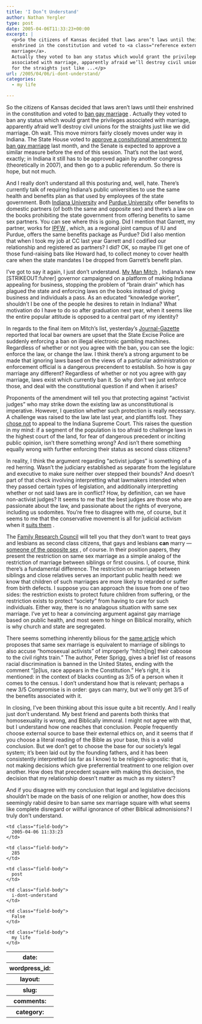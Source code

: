 ```yaml
---
title: 'I Don’t Understand'
author: Nathan Yergler
type: post
date: 2005-04-06T11:33:23+00:00
excerpt: |
  <p>So the citizens of Kansas decided that laws aren’t laws until their
  enshrined in the constitution and voted to <a class="reference external" href="http://www.queerday.com/2005/apr/06/kansas_voters_approve_constitutional_ban_on_gay_unions.html">ban gay
  marriage</a>.
  Actually they voted to ban any status which would grant the privileges
  associated with marriage, apparently afraid we’ll destroy civil unions
  for the straights just like ...</p>
url: /2005/04/06/i-dont-understand/
categories:
  - my life

---
```

So the citizens of Kansas decided that laws aren’t laws until their enshrined in the constitution and voted to [ban gay marriage][1] . Actually they voted to ban any status which would grant the privileges associated with marriage, apparently afraid we’ll destroy civil unions for the straights just like we did marriage. Oh wait. This move mirrors fairly closely moves under way in Indiana. The State House voted to [approve a consitutional amendment to ban gay marriage][2]  last month, and the Senate is expected to approve a similar measure before the end of this session. That’s not the last word, exactly; in Indiana it still has to be approved again by another congress (theoretically in 2007), and then go to a public referendum. So there is hope, but not much.

And I really don’t understand all this posturing and, well, hate. There’s currently talk of requiring Indiana’s public universities to use the same health and benefits plan as that used by employees of the state government. Both [Indiana University][3]  and [Purdue University][4]  offer benefits to domestic partners (of both the same and opposite sex) and there’s a law on the books prohibiting the state government from offering benefits to same sex partners. You can see where this is going. Did I mention that Garrett, my partner, works for [<span class="caps">IPFW</span>][5] , which, as a regional joint campus of <span class="caps">IU</span> and Purdue, offers the same benefits package as Purdue? Did I also mention that when I took my job at <span class="caps">CC</span> last year Garrett and I codified our relationship and registered as partners? I did? <span class="caps">OK</span>, so maybe I’ll get one of those fund-raising bats like Howard had, to collect money to cover health care when the state mandates I be dropped from Garrett’s benefit plan.

I’ve got to say it again, I just don’t understand. [My Man Mitch][6] , Indiana’s new [<span class="caps">STRIKEOUT</span>:fuhrer] governor campaigned on a platform of making Indiana appealing for business, stopping the problem of “brain drain” which has plagued the state and enforcing laws on the books instead of giving business and individuals a pass. As an educated “knowledge worker”, shouldn’t I be one of the people he desires to retain in Indiana? What motivation do I have to do so after graduation next year, when it seems like the entire popular attitude is opposed to a central part of my identity?

In regards to the final item on Mitch’s list, yesterday’s [Journal-Gazette][7]  reported that local bar owners are upset that the State Excise Police are suddenly enforcing a ban on illegal electronic gambling machines. Regardless of whether or not you agree with the ban, you can see the logic: enforce the law, or change the law. I think there’s a strong argument to be made that ignoring laws based on the views of a particular administration or enforcement official is a dangerous precendent to establish. So how is gay marriage any different? Regardless of whether or not you agree with gay marriage, laws exist which currently ban it. So why don’t we just enforce those, and deal with the constitutional question if and when it arises?

Proponents of the amendment will tell you that protecting against “activist judges” who may strike down the existing law as unconstitutional is imperative. However, I question whether such protection is really necessary. A challenge was raised to the law late last year, and plantiffs lost. They [chose not][8]  to appeal to the Indiana Supreme Court. This raises the question in my mind: if a segment of the population is too afraid to challenge laws in the highest court of the land, for fear of dangerous precedent or inciting public opinion, isn’t there something wrong? And isn’t there something equally wrong with further enforcing their status as second class citizens?

In reality, I think the argument regarding “activist judges” is something of a red herring. Wasn’t the judiciary established as separate from the legislature and executive to make sure neither over stepped their bounds? And doesn’t part of that check involving interpretting what lawmakers intended when they passed certain types of legislation, and additionally interpretting whether or not said laws are in conflict? How, by definition, can we have non-activist judges? It seems to me that the best judges are those who are passionate about the law, and passionate about the rights of everyone, including us sodomites. You’re free to disagree with me, of course, but it seems to me that the conservative movement is all for judicial activism when it [suits them][9] .

The [Family Research Council][10]  will tell you that they don’t want to treat gays and lesbians as second class citizens, that gays and lesbians **can** marry — [someone of the opposite sex][11] , of course. In their position papers, they present the restriction on same sex marriage as a simple analog of the restriction of marriage between siblings or first cousins. I, of course, think there’s a fundamental difference. The restriction on marriage between siblings and close relatives serves an important public health need: we know that children of such marriages are more likely to retarded or suffer from birth defects. I suppose you can approach the issue from one of two sides: the restriction exists to protect future children from suffering, or the restriction exists to protect “society” from having to care for such individuals. Either way, there is no analagous situation with same sex marriage. I’ve yet to hear a convincing argument against gay marriage based on public health, and most seem to hinge on Biblical morality, which is why church and state are segregated.

There seems something inherently bilious for the [same article][11]  which proposes that same sex marriage is equivalent to marriage of siblings to also accuse “homosexual activists” of improperly “hitch[ing] their caboose to the civil rights train.” The author, Peter Sprigg, gives a brief list of reasons racial discrimination is banned in the United States, ending with the comment “[p]lus, race appears in the Constitution.” He’s right, it is mentioned: in the context of blacks counting as 3/5 of a person when it comes to the census. I don’t understand how that is relevant; perhaps a new 3/5 Compromise is in order: gays can marry, but we’ll only get 3/5 of the benefits associated with it.

In closing, I’ve been thinking about this issue quite a bit recently. And I really just don’t understand. My best friend and parents both thinks that homosexuality is wrong, and Biblically immoral. I might not agree with that, but I understand how one reaches that conclusion. People frequently choose external source to base their external ethics on, and it seems that if you choose a literal reading of the Bible as your base, this is a valid conclusion. But we don’t get to choose the base for our society’s legal system; it’s been laid out by the founding fathers, and it has been consistently interpretted (as far as I know) to be religion-agnostic: that is, not making decisions which give preferrential treatment to one religion over another. How does that precedent square with making this decision, the decision that my relationship doesn’t matter as much as my sisters’?

And if you disagree with my conclusion that legal and legislative decisions shouldn’t be made on the basis of one religion or another, how does this seemingly rabid desire to ban same sex marriage square with what seems like complete disregard or willful ignorance of other Biblical admonisions? I truly don’t understand.

<table class="docutils field-list" frame="void" rules="none">
  <col class="field-name" /> <col class="field-body" /> <tr class="field">
    <th class="field-name">
      date:
    </th>

    <td class="field-body">
      2005-04-06 11:33:23
    </td>
  </tr>

  <tr class="field">
    <th class="field-name">
      wordpress_id:
    </th>

    <td class="field-body">
      285
    </td>
  </tr>

  <tr class="field">
    <th class="field-name">
      layout:
    </th>

    <td class="field-body">
      post
    </td>
  </tr>

  <tr class="field">
    <th class="field-name">
      slug:
    </th>

    <td class="field-body">
      i-dont-understand
    </td>
  </tr>

  <tr class="field">
    <th class="field-name">
      comments:
    </th>

    <td class="field-body">
      False
    </td>
  </tr>

  <tr class="field">
    <th class="field-name">
      category:
    </th>

    <td class="field-body">
      my life
    </td>
  </tr>
</table>

 [1]: http://www.queerday.com/2005/apr/06/kansas_voters_approve_constitutional_ban_on_gay_unions.html
 [2]: http://capwiz.com/iclu/issues/alert/?alertid=7284606&type=CU
 [3]: http://iu.edu
 [4]: http://purdue.edu
 [5]: http://www.ipfw.edu
 [6]: https://www.mymanmitch.com/
 [7]: http://jg.net
 [8]: http://www.iclu.org/legal/current.asp#equal_rights
 [9]: http://www.oyez.org/oyez/resource/case/766/
 [10]: http://www.frc.org/
 [11]: http://www.frc.org/get.cfm?i=PD05B01